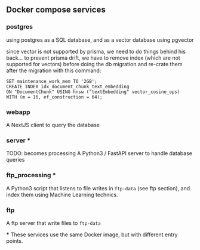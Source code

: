 ## Docker compose services
### postgres
using postgres as a SQL database, and as a vector database using pgvector

since vector is not supported by prisma, we need to do things behind his back...
to prevent prisma drift, we have to remove index (which are not supported for vectors) before doing the db migration and re-crate them after the migration with this command:
```
SET maintenance_work_mem TO '2GB';
CREATE INDEX idx_document_chunk_text_embedding 
ON "DocumentChunk" USING hnsw ("textEmbedding" vector_cosine_ops)
WITH (m = 16, ef_construction = 64);
```


### webapp
A NextJS client to query the database

### server *
TODO: becomes processing
A Python3 / FastAPI server to handle database queries


### ftp_processing *
A Python3 script that listens to file writes in `ftp-data` (see ftp section), and index them using Machine Learning technics.

### ftp
A ftp server that write files to `ftp-data`

**\*** These services use the same Docker image, but with different entry points.

